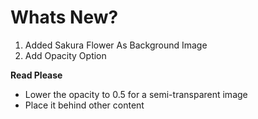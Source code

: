 # Whats New?
<ol type="1">
 <li>
  Added Sakura Flower As Background Image
 </li>
 <li>
  Add Opacity Option
 </li>
</ol>
<b>Read Please</b>
<br>
<ul type="*">
 <li>
 Lower the opacity to 0.5 for a semi-transparent image 
  </li>
 <li>
 Place it behind other content 
 </li>

